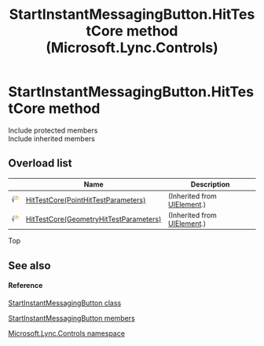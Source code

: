 ﻿---
title: StartInstantMessagingButton.HitTestCore method  (Microsoft.Lync.Controls)
TOCTitle: 'HitTestCore method '
ms:assetid: Overload:Microsoft.Lync.Controls.StartInstantMessagingButton.HitTestCore_DI_3_UC_OCS14MrefLyncWPF
ms:mtpsurl: https://msdn.microsoft.com/en-us/library/microsoft.lync.controls.startinstantmessagingbutton.hittestcore_di_3_uc_ocs14mreflyncwpf(v=office.15)
ms:contentKeyID: 48595310
ms.date: 07/28/2014
mtps_version: v=office.15
f1_keywords:
- Microsoft.Lync.Controls.StartInstantMessagingButton.HitTestCore
dev_langs:
- CSharp
- JScript
- VB
- other
---

# StartInstantMessagingButton.HitTestCore method

Include protected members  
Include inherited members  

## Overload list

<table>
<thead>
<tr class="header">
<th> </th>
<th>Name</th>
<th>Description</th>
</tr>
</thead>
<tbody>
<tr class="odd">
<td><img src="images/Hh347903.protmethod(Office.15).gif" title="Protected method" alt="Protected method" /></td>
<td><a href="http://msdn2.microsoft.com/en-us/library/ms598915">HitTestCore(PointHitTestParameters)</a></td>
<td>(Inherited from <a href="http://msdn2.microsoft.com/en-us/library/ms590078">UIElement</a>.)</td>
</tr>
<tr class="even">
<td><img src="images/Hh347903.protmethod(Office.15).gif" title="Protected method" alt="Protected method" /></td>
<td><a href="http://msdn2.microsoft.com/en-us/library/ms598914">HitTestCore(GeometryHitTestParameters)</a></td>
<td>(Inherited from <a href="http://msdn2.microsoft.com/en-us/library/ms590078">UIElement</a>.)</td>
</tr>
</tbody>
</table>


Top

## See also

#### Reference

[StartInstantMessagingButton class](startinstantmessagingbutton-class-microsoft-lync-controls_1.md)

[StartInstantMessagingButton members](startinstantmessagingbutton-members-microsoft-lync-controls_1.md)

[Microsoft.Lync.Controls namespace](microsoft-lync-controls-namespace_1.md)

